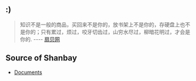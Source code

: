 ## :)
> 知识不是一般的商品，买回来不是你的，放书架上不是你的，存硬盘上也不是你的；只有累过，烦过，咬牙切齿过，山穷水尽过，柳暗花明过，才会是你的.
---- [扇贝网](https://www.shanbay.com)

## Source of Shanbay
- [Documents](docs)
